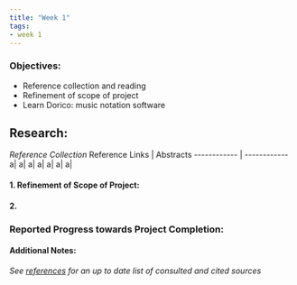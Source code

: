 ```yaml
---
title: "Week 1"
tags:
- week 1
---
```


### Objectives: 
- Reference collection and reading
- Refinement of scope of project
- Learn Dorico: music notation software


## Research:

_Reference Collection_
Reference Links | Abstracts
------------ | ------------
a| 
a| 
a|
a|
a|
a|
a|



#### 1. Refinement of Scope of Project: 

#### 2. 


### Reported Progress towards Project Completion:


#### Additional Notes:

*See [references](/notes/vault/references.md) for an up to date list of consulted and cited sources*